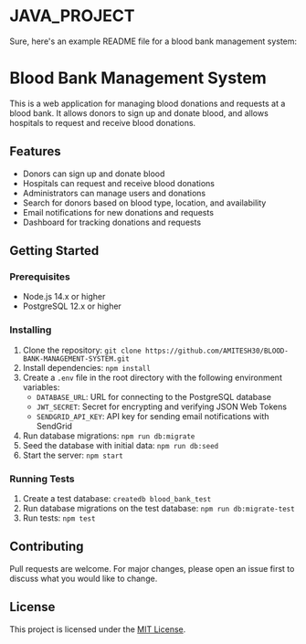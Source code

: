 # JAVA_PROJECT
Sure, here's an example README file for a blood bank management system:

# Blood Bank Management System

This is a web application for managing blood donations and requests at a blood bank. It allows donors to sign up and donate blood, and allows hospitals to request and receive blood donations.

## Features

- Donors can sign up and donate blood
- Hospitals can request and receive blood donations
- Administrators can manage users and donations
- Search for donors based on blood type, location, and availability
- Email notifications for new donations and requests
- Dashboard for tracking donations and requests

## Getting Started

### Prerequisites

- Node.js 14.x or higher
- PostgreSQL 12.x or higher

### Installing

1. Clone the repository: `git clone https://github.com/AMITESH30/BLOOD-BANK-MANAGEMENT-SYSTEM.git`
2. Install dependencies: `npm install`
3. Create a `.env` file in the root directory with the following environment variables:
   - `DATABASE_URL`: URL for connecting to the PostgreSQL database
   - `JWT_SECRET`: Secret for encrypting and verifying JSON Web Tokens
   - `SENDGRID_API_KEY`: API key for sending email notifications with SendGrid
4. Run database migrations: `npm run db:migrate`
5. Seed the database with initial data: `npm run db:seed`
6. Start the server: `npm start`

### Running Tests

1. Create a test database: `createdb blood_bank_test`
2. Run database migrations on the test database: `npm run db:migrate-test`
3. Run tests: `npm test`

## Contributing

Pull requests are welcome. For major changes, please open an issue first to discuss what you would like to change.

## License

This project is licensed under the [MIT License](https://opensource.org/licenses/MIT).
